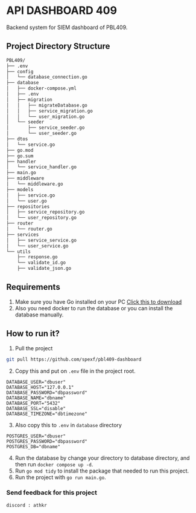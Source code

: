 # API DASHBOARD 409

Backend system for SIEM dashboard of PBL409.

## Project Directory Structure

```bash
PBL409/
├── .env
├── config
│   └── database_connection.go
├── database
│   ├── docker-compose.yml
│   ├── .env
│   ├── migration
│   │   ├── migrateDatabase.go
│   │   ├── service_migration.go
│   │   └── user_migration.go
│   └── seeder
│       ├── service_seeder.go
│       └── user_seeder.go
├── dtos
│   └── service.go
├── go.mod
├── go.sum
├── handler
│   └── service_handler.go
├── main.go
├── middleware
│   └── middleware.go
├── models
│   ├── service.go
│   └── user.go
├── repositories
│   ├── service_repository.go
│   └── user_repository.go
├── router
│   └── router.go
├── services
│   ├── service_service.go
│   └── user_service.go
└── utils
    ├── response.go
    └── validate_id.go
    ├── validate_json.go
```

## Requirements

1. Make sure you have Go installed on your PC [Click this to download](https://go.dev/doc/install)
2. Also you need docker to run the database or you can install the database manually.

## How to run it?

1. Pull the project

```bash
git pull https://github.com/spexf/pbl409-dashboard
```

2. Copy this and put on `.env` file in the project root.

```env
DATABASE_USER="dbuser"
DATABASE_HOST="127.0.0.1"
DATABASE_PASSWORD="dbpassword"
DATABASE_NAME="dbname"
DATABASE_PORT="5432"
DATABASE_SSL="disable"
DATABASE_TIMEZONE="dbtimezone"
```

3. Also copy this to `.env` in `database` directory

```env
POSTGRES_USER="dbuser"
POSTGRES_PASSWORD="dbpassword"
POSTGRES_DB="dbname"
```

4. Run the database by change your directory to database directory, and then run `docker compose up -d`.
5. Run `go mod tidy` to install the package that needed to run this project.
6. Run the project with `go run main.go`.

### Send feedback for this project

`discord : athkr`
